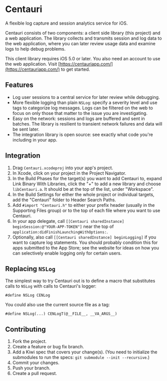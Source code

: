 # Centauri
A flexible log capture and session analytics service for iOS.

Centauri consists of two components: a client side library (this project) and a web application. The library collects and transmits session and log data to the web application, where you can later review usage data and examine logs to help debug problems.

This client library requires iOS 5.0 or later. You also need an account to use the web application. Visit [https://centauriapp.com/](https://centauriapp.com/) to get started.

## Features
* Log user sessions to a central service for later review while debugging.
* More flexible logging than plain `NSLog`: specify a severity level and use tags to categorize log messages. Logs can be filtered on the web to focus on only those that matter to the issue you are investigating.
* Easy on the network: sessions and logs are buffered and sent in batches. The library is resilient to transient network failures and data will be sent later.
* The integration library is open source: see exactly what code you're including in your app.

## Integration
1. Drag `Centauri.xcodeproj` into your app's project.
2. In Xcode, click on your project in the Project Navigator.
3. In the Build Phases for the target(s) you want to add Centauri to, expand Link Binary With Libraries, click the "+" to add a new library and choose `libCentauri.a`. It should be at the top of the list, under "Workspace".
4. In the Build Settings for either the whole project or individual targets, add the "Centauri" folder to Header Search Paths.
5. Add `#import "Centauri.h"` to either your prefix header (usually in the Supporting Files group) or to the top of each file where you want to use Centauri.
6. In your app delegate, call `[[Centauri sharedInstance] beginSession:@"YOUR-APP-TOKEN"]` near the top of `application:didFinishLaunchingWithOptions:`.
7. Optionally, also call `[[Centauri sharedInstance] beginLogging]` if you want to capture log statements. You should probably condition this for apps submitted to the App Store; see the website for ideas on how you can selectively enable logging only for certain users.

## Replacing `NSLog`
The simplest way to try Centauri out is to define a macro that substitutes calls to `NSLog` with calls to Centauri's logger:

    #define NSLog CENLog

You could also use the current source file as a tag:

    #define NSLog(...) CENLogT(@__FILE__, __VA_ARGS__)

## Contributing
1. Fork the project.
2. Create a feature or bug fix branch.
3. Add a Kiwi spec that covers your change(s). (You need to initialize the submodules to run the specs: `git submodule --init --recursive`.)
4. Commit your changes.
5. Push your branch.
6. Create a pull request.
